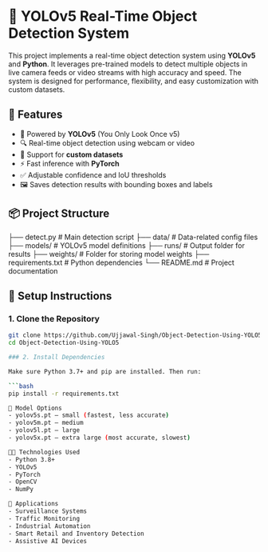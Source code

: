 # 🚀 YOLOv5 Real-Time Object Detection System

This project implements a real-time object detection system using **YOLOv5** and **Python**. It leverages pre-trained models to detect multiple objects in live camera feeds or video streams with high accuracy and speed. The system is designed for performance, flexibility, and easy customization with custom datasets.

## 📌 Features

- 🧠 Powered by **YOLOv5** (You Only Look Once v5)
- 🔍 Real-time object detection using webcam or video
- 📁 Support for **custom datasets**
- ⚡ Fast inference with **PyTorch**
- ✅ Adjustable confidence and IoU thresholds
- 🖼️ Saves detection results with bounding boxes and labels

## 📦 Project Structure
├── detect.py # Main detection script
├── data/ # Data-related config files
├── models/ # YOLOv5 model definitions
├── runs/ # Output folder for results
├── weights/ # Folder for storing model weights
├── requirements.txt # Python dependencies
└── README.md # Project documentation
## 🔧 Setup Instructions

### 1. Clone the Repository

```bash
git clone https://github.com/Ujjawal-Singh/Object-Detection-Using-YOLO5.git
cd Object-Detection-Using-YOLO5

### 2. Install Dependencies

Make sure Python 3.7+ and pip are installed. Then run:

```bash
pip install -r requirements.txt

🧠 Model Options
- yolov5s.pt – small (fastest, less accurate)
- yolov5m.pt – medium
- yolov5l.pt – large
- yolov5x.pt – extra large (most accurate, slowest)

🧑‍💻 Technologies Used
- Python 3.8+
- YOLOv5
- PyTorch
- OpenCV
- NumPy

📌 Applications
- Surveillance Systems
- Traffic Monitoring
- Industrial Automation
- Smart Retail and Inventory Detection
- Assistive AI Devices

